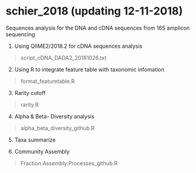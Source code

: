 # schier_2018 (updating 12-11-2018)
Sequences analysis for the DNA and cDNA sequences from 16S amplicon sequencing 

1. Using QIIME2/2018.2 for cDNA sequences analysis
> script_cDNA_DADA2_20181026.txt
	 
2. Using R to integrate feature table with taxonomic infomation
> format_featuretable.R

3. Rarity cutoff
> rarity.R

4. Alpha & Beta- Diversity analysis
> alpha_beta_diversity_github.R

5. Taxa summarize

6. Community Assembly
> 
> Fraction.Assembly.Processes_github.R
